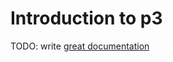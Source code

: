 # Introduction to p3

TODO: write [great documentation](http://jacobian.org/writing/what-to-write/)
